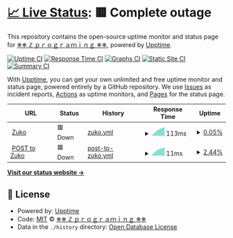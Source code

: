 # [📈 Live Status](https://zuko-xdev.github.io/status): <!--live status--> **🟥 Complete outage**

This repository contains the open-source uptime monitor and status page for [❄❄ ℤ ｐｒｏｇｒａｍｉｎｇ ❄❄](http://zuko.pro/), powered by [Upptime](https://github.com/upptime/upptime).

[![Uptime CI](https://github.com/zuko-xdev/status/workflows/Uptime%20CI/badge.svg)](https://github.com/zuko-xdev/status/actions?query=workflow%3A%22Uptime+CI%22)
[![Response Time CI](https://github.com/zuko-xdev/status/workflows/Response%20Time%20CI/badge.svg)](https://github.com/zuko-xdev/status/actions?query=workflow%3A%22Response+Time+CI%22)
[![Graphs CI](https://github.com/zuko-xdev/status/workflows/Graphs%20CI/badge.svg)](https://github.com/zuko-xdev/status/actions?query=workflow%3A%22Graphs+CI%22)
[![Static Site CI](https://github.com/zuko-xdev/status/workflows/Static%20Site%20CI/badge.svg)](https://github.com/zuko-xdev/status/actions?query=workflow%3A%22Static+Site+CI%22)
[![Summary CI](https://github.com/zuko-xdev/status/workflows/Summary%20CI/badge.svg)](https://github.com/zuko-xdev/status/actions?query=workflow%3A%22Summary+CI%22)

With [Upptime](https://upptime.js.org), you can get your own unlimited and free uptime monitor and status page, powered entirely by a GitHub repository. We use [Issues](https://github.com/zuko-xdev/status/issues) as incident reports, [Actions](https://github.com/zuko-xdev/status/actions) as uptime monitors, and [Pages](https://zuko-xdev.github.io/status) for the status page.

<!--start: status pages-->
<!-- This summary is generated by Upptime (https://github.com/upptime/upptime) -->
<!-- Do not edit this manually, your changes will be overwritten -->
<!-- prettier-ignore -->
| URL | Status | History | Response Time | Uptime |
| --- | ------ | ------- | ------------- | ------ |
| <img alt="" src="https://icons.duckduckgo.com/ip3/ps1787.zuko.pro.ico" height="13"> [Zuko](https://ps1787.zuko.pro) | 🟥 Down | [zuko.yml](https://github.com/zuko-xdev/status/commits/HEAD/history/zuko.yml) | <details><summary><img alt="Response time graph" src="./graphs/zuko/response-time-week.png" height="20"> 113ms</summary><br><a href="https://zuko-xdev.github.io/status/history/zuko"><img alt="Response time 113" src="https://img.shields.io/endpoint?url=https%3A%2F%2Fraw.githubusercontent.com%2Fzuko-xdev%2Fstatus%2FHEAD%2Fapi%2Fzuko%2Fresponse-time.json"></a><br><a href="https://zuko-xdev.github.io/status/history/zuko"><img alt="24-hour response time 113" src="https://img.shields.io/endpoint?url=https%3A%2F%2Fraw.githubusercontent.com%2Fzuko-xdev%2Fstatus%2FHEAD%2Fapi%2Fzuko%2Fresponse-time-day.json"></a><br><a href="https://zuko-xdev.github.io/status/history/zuko"><img alt="7-day response time 113" src="https://img.shields.io/endpoint?url=https%3A%2F%2Fraw.githubusercontent.com%2Fzuko-xdev%2Fstatus%2FHEAD%2Fapi%2Fzuko%2Fresponse-time-week.json"></a><br><a href="https://zuko-xdev.github.io/status/history/zuko"><img alt="30-day response time 113" src="https://img.shields.io/endpoint?url=https%3A%2F%2Fraw.githubusercontent.com%2Fzuko-xdev%2Fstatus%2FHEAD%2Fapi%2Fzuko%2Fresponse-time-month.json"></a><br><a href="https://zuko-xdev.github.io/status/history/zuko"><img alt="1-year response time 113" src="https://img.shields.io/endpoint?url=https%3A%2F%2Fraw.githubusercontent.com%2Fzuko-xdev%2Fstatus%2FHEAD%2Fapi%2Fzuko%2Fresponse-time-year.json"></a></details> | <details><summary><a href="https://zuko-xdev.github.io/status/history/zuko">0.05%</a></summary><a href="https://zuko-xdev.github.io/status/history/zuko"><img alt="All-time uptime 0.05%" src="https://img.shields.io/endpoint?url=https%3A%2F%2Fraw.githubusercontent.com%2Fzuko-xdev%2Fstatus%2FHEAD%2Fapi%2Fzuko%2Fuptime.json"></a><br><a href="https://zuko-xdev.github.io/status/history/zuko"><img alt="24-hour uptime 0.05%" src="https://img.shields.io/endpoint?url=https%3A%2F%2Fraw.githubusercontent.com%2Fzuko-xdev%2Fstatus%2FHEAD%2Fapi%2Fzuko%2Fuptime-day.json"></a><br><a href="https://zuko-xdev.github.io/status/history/zuko"><img alt="7-day uptime 0.05%" src="https://img.shields.io/endpoint?url=https%3A%2F%2Fraw.githubusercontent.com%2Fzuko-xdev%2Fstatus%2FHEAD%2Fapi%2Fzuko%2Fuptime-week.json"></a><br><a href="https://zuko-xdev.github.io/status/history/zuko"><img alt="30-day uptime 0.05%" src="https://img.shields.io/endpoint?url=https%3A%2F%2Fraw.githubusercontent.com%2Fzuko-xdev%2Fstatus%2FHEAD%2Fapi%2Fzuko%2Fuptime-month.json"></a><br><a href="https://zuko-xdev.github.io/status/history/zuko"><img alt="1-year uptime 0.05%" src="https://img.shields.io/endpoint?url=https%3A%2F%2Fraw.githubusercontent.com%2Fzuko-xdev%2Fstatus%2FHEAD%2Fapi%2Fzuko%2Fuptime-year.json"></a></details>
| <img alt="" src="https://icons.duckduckgo.com/ip3/ps1787.zuko.pro.ico" height="13"> [POST to Zuko](https://ps1787.zuko.pro) | 🟥 Down | [post-to-zuko.yml](https://github.com/zuko-xdev/status/commits/HEAD/history/post-to-zuko.yml) | <details><summary><img alt="Response time graph" src="./graphs/post-to-zuko/response-time-week.png" height="20"> 11ms</summary><br><a href="https://zuko-xdev.github.io/status/history/post-to-zuko"><img alt="Response time 11" src="https://img.shields.io/endpoint?url=https%3A%2F%2Fraw.githubusercontent.com%2Fzuko-xdev%2Fstatus%2FHEAD%2Fapi%2Fpost-to-zuko%2Fresponse-time.json"></a><br><a href="https://zuko-xdev.github.io/status/history/post-to-zuko"><img alt="24-hour response time 11" src="https://img.shields.io/endpoint?url=https%3A%2F%2Fraw.githubusercontent.com%2Fzuko-xdev%2Fstatus%2FHEAD%2Fapi%2Fpost-to-zuko%2Fresponse-time-day.json"></a><br><a href="https://zuko-xdev.github.io/status/history/post-to-zuko"><img alt="7-day response time 11" src="https://img.shields.io/endpoint?url=https%3A%2F%2Fraw.githubusercontent.com%2Fzuko-xdev%2Fstatus%2FHEAD%2Fapi%2Fpost-to-zuko%2Fresponse-time-week.json"></a><br><a href="https://zuko-xdev.github.io/status/history/post-to-zuko"><img alt="30-day response time 11" src="https://img.shields.io/endpoint?url=https%3A%2F%2Fraw.githubusercontent.com%2Fzuko-xdev%2Fstatus%2FHEAD%2Fapi%2Fpost-to-zuko%2Fresponse-time-month.json"></a><br><a href="https://zuko-xdev.github.io/status/history/post-to-zuko"><img alt="1-year response time 11" src="https://img.shields.io/endpoint?url=https%3A%2F%2Fraw.githubusercontent.com%2Fzuko-xdev%2Fstatus%2FHEAD%2Fapi%2Fpost-to-zuko%2Fresponse-time-year.json"></a></details> | <details><summary><a href="https://zuko-xdev.github.io/status/history/post-to-zuko">2.44%</a></summary><a href="https://zuko-xdev.github.io/status/history/post-to-zuko"><img alt="All-time uptime 2.44%" src="https://img.shields.io/endpoint?url=https%3A%2F%2Fraw.githubusercontent.com%2Fzuko-xdev%2Fstatus%2FHEAD%2Fapi%2Fpost-to-zuko%2Fuptime.json"></a><br><a href="https://zuko-xdev.github.io/status/history/post-to-zuko"><img alt="24-hour uptime 2.44%" src="https://img.shields.io/endpoint?url=https%3A%2F%2Fraw.githubusercontent.com%2Fzuko-xdev%2Fstatus%2FHEAD%2Fapi%2Fpost-to-zuko%2Fuptime-day.json"></a><br><a href="https://zuko-xdev.github.io/status/history/post-to-zuko"><img alt="7-day uptime 2.44%" src="https://img.shields.io/endpoint?url=https%3A%2F%2Fraw.githubusercontent.com%2Fzuko-xdev%2Fstatus%2FHEAD%2Fapi%2Fpost-to-zuko%2Fuptime-week.json"></a><br><a href="https://zuko-xdev.github.io/status/history/post-to-zuko"><img alt="30-day uptime 2.44%" src="https://img.shields.io/endpoint?url=https%3A%2F%2Fraw.githubusercontent.com%2Fzuko-xdev%2Fstatus%2FHEAD%2Fapi%2Fpost-to-zuko%2Fuptime-month.json"></a><br><a href="https://zuko-xdev.github.io/status/history/post-to-zuko"><img alt="1-year uptime 2.44%" src="https://img.shields.io/endpoint?url=https%3A%2F%2Fraw.githubusercontent.com%2Fzuko-xdev%2Fstatus%2FHEAD%2Fapi%2Fpost-to-zuko%2Fuptime-year.json"></a></details>

<!--end: status pages-->

[**Visit our status website →**](https://zuko-xdev.github.io/status)

## 📄 License

- Powered by: [Upptime](https://github.com/upptime/upptime)
- Code: [MIT](./LICENSE) © [❄❄ ℤ ｐｒｏｇｒａｍｉｎｇ ❄❄](http://zuko.pro/)
- Data in the `./history` directory: [Open Database License](https://opendatacommons.org/licenses/odbl/1-0/)
